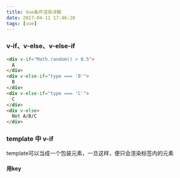 ```yaml
---
title: Vue条件渲染详解
date: 2017-04-11 17:46:28
tags: [vue]
---
```


### v-if、v-else、v-else-if
```html
<div v-if="Math.random() > 0.5">
  A
</div>
<div v-else-if="type === 'B'">
  B
</div>
<div v-else-if="type === 'C'">
  C
</div>
<div v-else>
  Not A/B/C
</div>
```

### template 中 v-if 
template可以当成一个包装元素，一旦这样，便只会渲染标签内的元素


#### 用key

